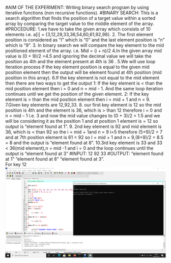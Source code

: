 #AIM OF THE EXPERIMENT: Writing binary search program by using iterative functions (non recursive functions).
#BINARY SEARCH: This is a search algorithm that finds the position of a target value within a sorted array by comparing the target value to the middle element of the array.
#PROCEDURE:
1.we have to take the given array which consists of 10 elements i.e. a[i] = {3,12,29,33,36,54,60,61,92,98}.
2. The first element position is considered as “I” which is “0” and the last element position is “n” which is “9”.
3. In binary search we will compare the key element to the mid positioned element of the array.
  i.e. Mid = (i + n)/2
4.In the given array mid value is (0 + 9)/2 =4.5 and ignoring the decimal value we will take the position as 4th and the element present at 4th is 36 .
5.We will use loop iteration process if the key element position is equal to the given mid position element then the output will be element found at 4th position (mid position in this array).
6.If the key element is not equal to the mid element then there are two ways to get the output
        1: If the key element is < than the mid position element then      i = 0 and n = mid - 1. And the same loop iteration continues until we get the position of the given element.
        2: If the key element is > than the mid position element then i = mid + 1 and n = 9.
7.Given key elements are 12,92,33.
8. our first key element is 12 so the mid position is 4th and the element is 36, which is > than 12 therefore i = 0 and n = mid – 1 i.e. 3 and now the mid value changes to (0 + 3)/2 = 1.5 and we will be considering it as the position 1 and at position 1 element is = 12 so output is “element found at 1”.
9. 2nd key element is 92 and mid element is 36, which is < than 92 so the i = mid + 1and n = 9 i=5 therefore (5+9)/2 = 7 and at 7th position element is 61 < 92 so I = mid + 1 and n = 9,(8+9)/2 = 8.5 = 8 and the output is “element found at 8”.
10.3rd key element is 33 and 33 < 36(mid element),n = mid -1 and i = 0 and the loop continues until the output is “element found at 3”
#INPUT:
12 92 33
#OUTPUT:
“element found at 1”
“element found at 8”
“element found at 3”.      
For key 12
![output](binaryiterative12.png)
